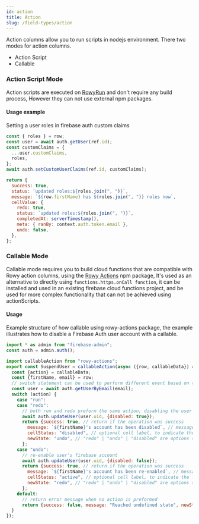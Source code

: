 ```yaml
---
id: action
title: Action
slug: /field-types/action
---
```


Action columns allow you to run scripts in nodejs environment. There two modes
for action columns.

  - Action Script
  - Callable

### Action Script Mode

Action scripts are executed on [RowyRun](../rowy-run) and don't require any
build process, However they can not use external npm packages.

#### Usage example
Setting a user roles in firebase auth custom claims
```javascript
const { roles } = row;
const user = await auth.getUser(ref.id);
const customClaims = {
  ...user.customClaims,
  roles,
};
await auth.setCustomUserClaims(ref.id, customClaims);

return {
  success: true,
  status: `updated roles:${roles.join(", ")}`,
  message: `${row.firstName} has ${roles.join(", ")} roles now`,
  cellValue: {
    redo: true,
    status: `updated roles:${roles.join(", ")}`,
    completedAt: serverTimestamp(),
    meta: { ranBy: context.auth.token.email },
    undo: false,
  },
};
```

### Callable Mode

Callable mode requires you to build cloud functions that are compatible with Rowy action columns, using the [Rowy Actions](https://www.npmjs.com/package/rowy-actions) npm package, It's used as an
alternative to directly using `functions.https.onCall function`, it can be
installed and used in an existing firebase cloud functions project, and be used for more complex functionality that can not be achieved using actionScripts.

#### Usage

Example structure of how callable using rowy-actions package, the example illustrates how to disable a Firebase Auth user account with a callable.

```javascript
import * as admin from "firebase-admin";
const auth = admin.auth();

import callableAction from "rowy-actions";
export const SuspendUser = callableAction(async ({row, callableData}) =>{
  const {action} = callableData;
  const {firstName, email} = row;
  // switch statement can be used to perform different event based on the state of the action cell
  const user = await auth.getUserByEmail(email);
  switch (action) {
    case "run":
    case "redo":
      // both run and redo preform the same action; disabling the user's account from firebase auth
      await auth.updateUser(user.uid, {disabled: true});
      return {success: true, // return if the operation was success
        message: `${firstName}'s account has been disabled`, // message shown in snackbar on the rowy ui after the completion of action
        cellStatus: "disabled", // optional cell label, to indicate the latest state of the cell/row
        newState: "undo", // "redo" | "undo" | "disabled" are options set the behavior of action button next time it runs
      };
    case "undo":
      // re-enable user's firebase account
      await auth.updateUser(user.uid, {disabled: false});
      return {success: true, // return if the operation was success
        message: `${firstName}'s account has been re-enabled`, // message shown in snackbar on the rowy ui after the completion of action
        cellStatus: "active", // optional cell label, to indicate the latest state of the cell/row
        newState: "redo", // "redo" | "undo" | "disabled" are options set the behavior of action button next time it runs
      };
    default:
      // return error message when no action is preformed
      return {success: false, message: "Reached undefined state", newState: "redo"};
  }
});
```


